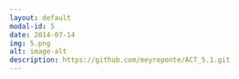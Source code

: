 ```yaml
---
layout: default
modal-id: 5
date: 2014-07-14
img: 5.png
alt: image-alt
description: https://github.com/meyreponte/ACT_5.1.git
---
```

